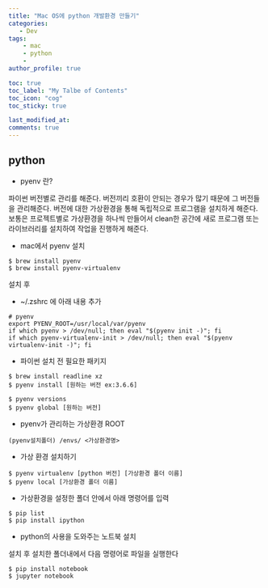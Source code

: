 ```yaml
---
title: "Mac OS에 python 개발환경 만들기"
categories: 
   - Dev
tags:
    - mac
    - python
    - 
author_profile: true

toc: true
toc_label: "My Talbe of Contents"
toc_icon: "cog"
toc_sticky: true

last_modified_at:
comments: true
---
```





## python 

- pyenv 란? 

파이썬 버전별로 관리를 해준다. 버전끼리 호환이 안되는 경우가 많기 때문에 그 버전들을 관리해준다. 버전에 대한 가상환경을 통해 독립적으로 프로그램을 설치하게 해준다. 보통은 프로젝트별로 가상환경을 하나씩 만들어서 clean한 공간에 새로 프로그램 또는 라이브러리를 설치하여 작업을 진행하게 해준다. 


- mac에서 pyenv 설치 


```
$ brew install pyenv
$ brew install pyenv-virtualenv
```
설치 후 

- ~/.zshrc 에 아래 내용 추가

```
# pyenv
export PYENV_ROOT=/usr/local/var/pyenv
if which pyenv > /dev/null; then eval "$(pyenv init -)"; fi
if which pyenv-virtualenv-init > /dev/null; then eval "$(pyenv virtualenv-init -)"; fi
```

- 파이썬 설치 전 필요한 패키지 

```
$ brew install readline xz 
$ pyenv install [원하는 버전 ex:3.6.6]

$ pyenv versions
$ pyenv global [원하는 버전]
```
- pyenv가 관리하는 가상환경 ROOT

`(pyenv설치폴더) /envs/ <가상환경명>`

- 가상 환경 설치하기 

```
$ pyenv virtualenv [python 버전] [가상환경 폴더 이름]
$ pyenv local [가상환경 폴더 이름]
```

- 가상환경을 설정한 폴더 안에서 아래 명령어를 입력

```
$ pip list
$ pip install ipython
```

- python의 사용을 도와주는 노트북 설치 
<p>설치 후 설치한 폴더내에서 다음 명령어로 파일을 실행한다

```
$ pip install notebook
$ jupyter notebook
```
